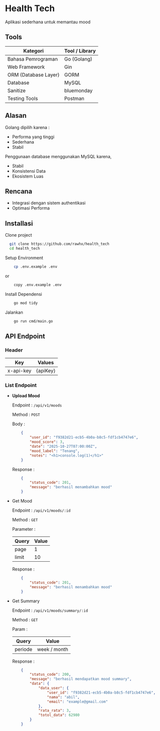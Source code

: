 
# Health Tech

Aplikasi sederhana untuk memantau mood

## Tools

| Kategori | Tool / Library |
|-----------|----------------|
| Bahasa Pemrograman | Go (Golang) | 
| Web Framework | Gin |
| ORM (Database Layer) | GORM | 
| Database | MySQL | 
| Sanitize | bluemonday |
| Testing Tools | Postman |

## Alasan 

Golang dipilih karena : 

- Performa yang tinggi
- Sederhana
- Stabil

Penggunaan database menggunakan MySQL karena,

- Stabil
- Konsistensi Data
- Ekosistem Luas

## Rencana

- Integrasi dengan sistem authentikasi
- Optimasi Performa
##  Installasi

Clone project

```bash
  git clone https://github.com/rawhx/health_tech
  cd health_tech
```

Setup Environment

```bash
    cp .env.example .env
```

or

```bash
    copy .env.example .env
```    

Install Dependensi

```bash
    go mod tidy
```

Jalankan 

```bash
    go run cmd/main.go
```
## API Endpoint

### Header 
| Key | Values |
|---------|------|
|x-api-key| {apiKey} |

### List Endpoint

-  **Upload Mood**

     Endpoint : `/api/v1/moods`

    Method : `POST`
    
    Body :

    ```json
        {
            "user_id": "f9382d21-ecb5-4b0a-b8c5-fdf1cb4747e6",
            "mood_score": 3,
            "date": "2025-10-27T07:00:00Z",
            "mood_label": "Tenang",
            "notes": "<h1>console.log(1)</h1>"
        }
    ```

    Response :

    ```json
        {
            "status_code": 201,
            "message": "berhasil menambahkan mood"
        }
    ```

- Get Mood

    Endpoint : `/api/v1/moods/:id`

    Method : `GET`

    Parameter :

    | Query | Value |
    | ----- |----- |
    | page | 1 |
    | limit | 10 |

    Response :

    ```json
        {
            "status_code": 201,
            "message": "berhasil menambahkan mood"
        }
    ```

- Get Summary

    Endpoint : `/api/v1/moods/summary/:id`
    
    Method : `GET`

    Param :

    | Query | Value |
    | ----- |----- |
    | periode | week / month |

    Response :

    ```json
        {
            "status_code": 200,
            "message": "berhasil mendapatkan mood summary",
            "data": {
                "data_user": {
                    "user_id": "f9382d21-ecb5-4b0a-b8c5-fdf1cb4747e6",
                    "nama": "abil",
                    "email": "example@gmail.com"
                },
                "rata_rata": 3,
                "totol_data": 62980
            }
        }
    ```


